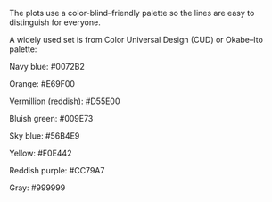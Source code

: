 The plots use a color-blind–friendly palette so the lines are easy to distinguish for everyone.

A widely used set is from Color Universal Design (CUD) or Okabe–Ito palette:

Navy blue: #0072B2

Orange: #E69F00

Vermillion (reddish): #D55E00

Bluish green: #009E73

Sky blue: #56B4E9

Yellow: #F0E442

Reddish purple: #CC79A7

Gray: #999999
